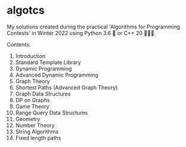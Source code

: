 # algotcs
My solutions created during the practical 'Algorithms for Programming Contests' in Winter 2022 using Python 3.6 🐍 or C++ 20 👨🏼‍💻.

Contents:
1. Introduction
2. Standard Template Library
3. Dynamic Programming
4. Advanced Dynamic Programming
5. Graph Theory
6. Shortest Paths (Advanced Graph Theory)
7. Graph Data Structures
8. DP on Graphs
9. Game Theory
10. Range Query Data Structures
11. Geometry
12. Number Theory
13. String Algorithms
14. Fixed length paths